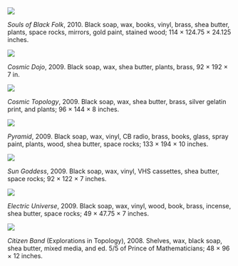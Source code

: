 <img src="http://ex-chamber-memo5.up.n.seesaa.net/ex-chamber-memo5/image/12Painting_is_a.jpg">

*Souls of Black Folk*, 2010. Black soap, wax, books, vinyl, brass, shea butter, plants, space rocks, mirrors, gold paint, stained wood; 114 × 124.75 × 24.125 inches. 

<img src="https://2yhr3j6imaw4e4zzg38k38ar-wpengine.netdna-ssl.com/wp-content/uploads/2017/03/art21-nycu-johnson-artwork-019.jpg">

 *Cosmic Dojo*, 2009. Black soap, wax, shea butter, plants, brass, 92 × 192 × 7 in.
 
 <img src="https://2yhr3j6imaw4e4zzg38k38ar-wpengine.netdna-ssl.com/wp-content/uploads/2017/03/art21-nycu-johnson-artwork-022-1400x884.jpg">
 
 *Cosmic Topology*, 2009. Black soap, wax, shea butter, brass, silver gelatin print, and plants; 96 × 144 × 8 inches. 
 
 <img src="https://2yhr3j6imaw4e4zzg38k38ar-wpengine.netdna-ssl.com/wp-content/uploads/2017/03/art21-nycu-johnson-artwork-028-1400x1002.jpg">
 
 *Pyramid*, 2009. Black soap, wax, vinyl, CB radio, brass, books, glass, spray paint, plants, wood, shea butter, space rocks; 133 × 194 × 10 inches.
 
 <img src="https://2yhr3j6imaw4e4zzg38k38ar-wpengine.netdna-ssl.com/wp-content/uploads/2017/03/art21-nycu-johnson-artwork-031.jpg">
 
 *Sun Goddess*, 2009. Black soap, wax, vinyl, VHS cassettes, shea butter, space rocks; 92 × 122 × 7 inches. 
 
 <img src="https://2yhr3j6imaw4e4zzg38k38ar-wpengine.netdna-ssl.com/wp-content/uploads/2017/03/art21-nycu-johnson-artwork-033.jpg">
 
 *Electric Universe*, 2009. Black soap, wax, vinyl, wood, book, brass, incense, shea butter, space rocks; 49 × 47.75 × 7 inches. 
 
 <img src="https://2yhr3j6imaw4e4zzg38k38ar-wpengine.netdna-ssl.com/wp-content/uploads/2017/03/art21-nycu-johnson-artwork-035-1400x933.jpg">
 
 *Citizen Band* (Explorations in Topology), 2008. Shelves, wax, black soap, shea butter, mixed media, and ed. 5/5 of Prince of Mathematicians; 48 × 96 × 12 inches. 
